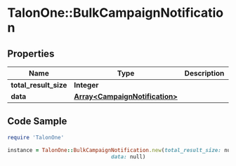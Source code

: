 # TalonOne::BulkCampaignNotification

## Properties

Name | Type | Description | Notes
------------ | ------------- | ------------- | -------------
**total_result_size** | **Integer** |  | 
**data** | [**Array&lt;CampaignNotification&gt;**](CampaignNotification.md) |  | 

## Code Sample

```ruby
require 'TalonOne'

instance = TalonOne::BulkCampaignNotification.new(total_result_size: null,
                                 data: null)
```


